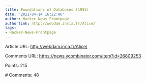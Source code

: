 ```yaml
---
title: Foundations of Databases (1995)
date: "2021-04-14 16:22:06"
author: Hacker News Frontpage
authorlink: http://webdam.inria.fr/Alice/
tags:
- Hacker-News-Frontpage
---
```


<p>Article URL: <a href="http://webdam.inria.fr/Alice/">http://webdam.inria.fr/Alice/</a></p>
<p>Comments URL: <a href="https://news.ycombinator.com/item?id=26809253">https://news.ycombinator.com/item?id=26809253</a></p>
<p>Points: 215</p>
<p># Comments: 48</p>
